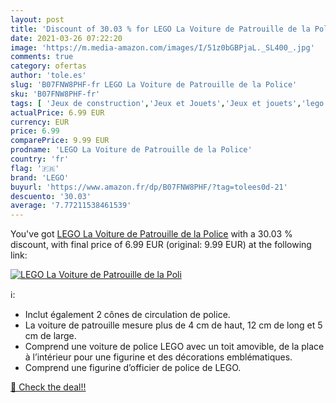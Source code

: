 ```yaml
---
layout: post
title: 'Discount of 30.03 % for LEGO La Voiture de Patrouille de la Poli'
date: 2021-03-26 07:22:20
image: 'https://m.media-amazon.com/images/I/51z0bGBPjaL._SL400_.jpg'
comments: true
category: ofertas
author: 'tole.es'
slug: 'B07FNW8PHF-fr LEGO La Voiture de Patrouille de la Police'
sku: 'B07FNW8PHF-fr'
tags: [ 'Jeux de construction','Jeux et Jouets','Jeux et jouets','lego', ]
actualPrice: 6.99 EUR
currency: EUR
price: 6.99
comparePrice: 9.99 EUR
prodname: 'LEGO La Voiture de Patrouille de la Police'
country: 'fr'
flag: '🇫🇷'
brand: 'LEGO'
buyurl: 'https://www.amazon.fr/dp/B07FNW8PHF/?tag=tolees0d-21'
descuento: '30.03'
average: '7.77211538461539'
---
```


You've got [LEGO La Voiture de Patrouille de la Police](https://www.amazon.fr/dp/B07FNW8PHF/?tag=tolees0d-21) with a  30.03 % discount, with final price of 6.99 EUR (original: 9.99 EUR) at the following link:

[![LEGO La Voiture de Patrouille de la Poli](https://m.media-amazon.com/images/I/51z0bGBPjaL._SL400_.jpg)](https://www.amazon.fr/dp/B07FNW8PHF/?tag=tolees0d-21)

ℹ️:

- Inclut également 2 cônes de circulation de police.
- La voiture de patrouille mesure plus de 4 cm de haut, 12 cm de long et 5 cm de large.
- Comprend une voiture de police LEGO avec un toit amovible, de la place à l’intérieur pour une figurine et des décorations emblématiques.
- Comprend une figurine d’officier de police de LEGO.

[🛒 Check the deal!!](https://www.amazon.fr/dp/B07FNW8PHF/?tag=tolees0d-21)
